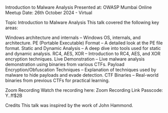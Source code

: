 Introduction to Malware Analysis
Presented at: OWASP Mumbai Online Meetup
Date: 26th October 2024 - Virtual

Topic
Introduction to Malware Analysis
This talk covered the following key areas:

Windows architecture and internals – Windows OS, internals, and architecture.
PE (Portable Executable) Format – A detailed look at the PE file format.
Static and Dynamic Analysis – A deep dive into tools used for static and dynamic analysis.
RC4, AES, XOR – Introduction to RC4, AES, and XOR encryption techniques.
Live Demonstration – Live malware analysis demonstration using binaries from various CTFs.
Payload Encryption/Obfuscation Techniques – Explanation of techniques used by malware to hide payloads and evade detection.
CTF Binaries – Real-world binaries from previous CTFs for practical learning.

Zoom Recording
Watch the recording here: Zoom Recording Link
Passcode: Y..ff$2B

Credits
This talk was inspired by the work of John Hammond.
